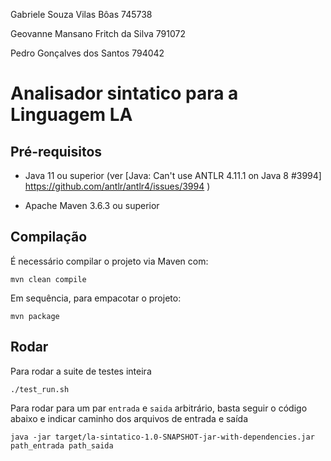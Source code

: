 Gabriele Souza Vilas Bôas           745738

Geovanne Mansano Fritch da Silva    791072

Pedro Gonçalves dos Santos          794042

# Analisador sintatico para a Linguagem LA

## Pré-requisitos

- Java 11 ou superior (ver [Java: Can't use ANTLR 4.11.1 on Java 8 #3994] https://github.com/antlr/antlr4/issues/3994 )

- Apache Maven 3.6.3 ou superior

## Compilação

É necessário compilar o projeto via Maven com:

    mvn clean compile

Em sequência, para empacotar o projeto:

    mvn package
    
## Rodar

Para rodar a suite de testes inteira
    
    ./test_run.sh

Para rodar para um par `entrada` e `saida` arbitrário, basta seguir o código abaixo e indicar caminho dos arquivos de entrada e saída

    java -jar target/la-sintatico-1.0-SNAPSHOT-jar-with-dependencies.jar path_entrada path_saida

